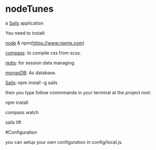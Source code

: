 # nodeTunes

a [Sails](http://sailsjs.org) application

You need to install:

[node](https://nodejs.org) & npm(https://www.npmjs.com)

[compass](http://compass-style.org/install/): to compile css from scss.

[redis](http://redis.io): for session data managing.

[mongoDB](http://www.mongodb.org): As database.

[Sails](http://sailsjs.org): npm install -g sails

then you type follow commmands in your terminal at the project root:

npm install

compass watch

sails lift

#Configuration

you can setup your own configuration in config/local.js.
